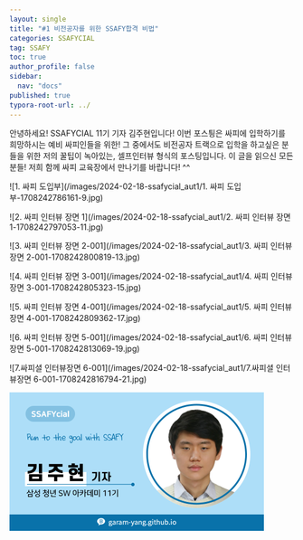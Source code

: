 ```yaml
---
layout: single
title: "#1 비전공자를 위한 SSAFY합격 비법"
categories: SSAFYCIAL
tag: SSAFY
toc: true
author_profile: false
sidebar:
  nav: "docs"  
published: true
typora-root-url: ../
---
```

 안녕하세요! SSAFYCIAL 11기 기자 김주현입니다!
이번 포스틩은 싸피에 입학하기를 희망하시는 예비 싸피인들을 위한! 그 중에서도 비전공자 트랙으로 입학을 하고싶은 분들을 위한 저의 꿀팁이 녹아있는, 셀프인터뷰 형식의 포스팅입니다. 이 글을 읽으신 모든 분들! 저희 함께 싸피 교육장에서 만나기를 바랍니다! ^^

![1. 싸피 도입부](/images/2024-02-18-ssafycial_aut1/1. 싸피 도입부-1708242786161-9.jpg)

![2. 싸피 인터뷰 장면 1](/images/2024-02-18-ssafycial_aut1/2. 싸피 인터뷰 장면 1-1708242797053-11.jpg)

![3. 싸피 인터뷰 장면 2-001](/images/2024-02-18-ssafycial_aut1/3. 싸피 인터뷰 장면 2-001-1708242800819-13.jpg)

![4. 싸피 인터뷰 장면 3-001](/images/2024-02-18-ssafycial_aut1/4. 싸피 인터뷰 장면 3-001-1708242805323-15.jpg)

![5. 싸피 인터뷰 장면 4-001](/images/2024-02-18-ssafycial_aut1/5. 싸피 인터뷰 장면 4-001-1708242809362-17.jpg)

![6. 싸피 인터뷰 장면 5-001](/images/2024-02-18-ssafycial_aut1/6. 싸피 인터뷰 장면 5-001-1708242813069-19.jpg)

![7.싸피셜 인터뷰장면 6-001](/images/2024-02-18-ssafycial_aut1/7.싸피셜 인터뷰장면 6-001-1708242816794-21.jpg)

<img src="/images/2024-02-18-ssafycial_aut1/11기_구미_김주현-1708242820675-23.png" alt="11기_구미_김주현" style="zoom:50%;" />

